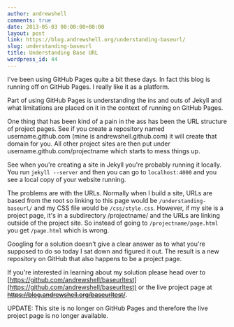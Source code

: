 ```yaml
---
author: andrewshell
comments: true
date: 2013-05-03 00:00:00+00:00
layout: post
link: https://blog.andrewshell.org/understanding-baseurl/
slug: understanding-baseurl
title: Understanding Base URL
wordpress_id: 44
---
```


I've been using GitHub Pages quite a bit these days.  In fact this blog is running off on GitHub Pages.  I really like it as a platform.

Part of using GitHub Pages is understanding the ins and outs of Jekyll and what limitations are placed on it in the context of running on GitHub Pages.

One thing that has been kind of a pain in the ass has been the URL structure of project pages.  See if you create a repository named username.github.com (mine is andrewshell.github.com) it will create that domain for you.  All other project sites are then put under username.github.com/projectname which starts to mess things up.

See when you're creating a site in Jekyll you're probably running it locally.  You run `jekyll --server` and then you can go to `localhost:4000` and you see a local copy of your website running.

The problems are with the URLs.  Normally when I build a site, URLs are based from the root so linking to this page would be `/understanding-baseurl/` and my CSS file would be `/css/style.css`.  However, if my site is a project page, it's in a subdirectory /projectname/ and the URLs are linking outside of the project site.  So instead of going to `/projectname/page.html` you get `/page.html` which is wrong.

Googling for a solution doesn't give a clear answer as to what you're supposed to do so today I sat down and figured it out.  The result is a new repository on GitHub that also happens to be a project page.

If you're interested in learning about my solution please head over to [https://github.com/andrewshell/baseurltest](https://github.com/andrewshell/baseurltest) or the live project page at <del>https://blog.andrewshell.org/baseurltest/</del>.

UPDATE: This site is no longer on GitHub Pages and therefore the live project page is no longer available.
